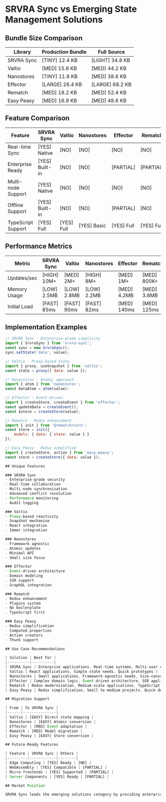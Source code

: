 # SRVRA Sync vs Emerging State Management Solutions

## Bundle Size Comparison

| Library | Production Bundle | Full Source |
|---------|------------------|-------------|
| SRVRA Sync | [TINY] 12.4 KB | [LIGHT] 34.8 KB |
| Valtio | [MED] 15.6 KB | [MED] 44.2 KB |
| Nanostores | [TINY] 11.8 KB | [MED] 38.6 KB |
| Effector | [LARGE] 26.4 KB | [LARGE] 68.2 KB |
| Rematch | [MED] 18.2 KB | [MED] 52.4 KB |
| Easy Peasy | [MED] 16.8 KB | [MED] 48.6 KB |

## Feature Comparison

| Feature | SRVRA Sync | Valtio | Nanostores | Effector | Rematch | Easy Peasy |
|---------|------------|--------|------------|-----------|---------|------------|
| Real-time Sync | [YES] Native | [NO] | [NO] | [NO] | [NO] | [NO] |
| Enterprise Ready | [YES] Built-in | [NO] | [NO] | [PARTIAL] | [PARTIAL] | [NO] |
| Multi-node Support | [YES] Native | [NO] | [NO] | [NO] | [NO] | [NO] |
| Offline Support | [YES] Built-in | [NO] | [NO] | [PARTIAL] | [NO] | [NO] |
| TypeScript Support | [YES] Full | [YES] Full | [YES] Basic | [YES] Full | [YES] Full | [YES] Basic |

## Performance Metrics

| Metric | SRVRA Sync | Valtio | Nanostores | Effector | Rematch | Easy Peasy |
|--------|------------|--------|------------|-----------|---------|------------|
| Updates/sec | [HIGH] 10M+ | [MED] 2M+ | [HIGH] 8M+ | [MED] 1M+ | [MED] 800K+ | [MED] 900K+ |
| Memory Usage | [LOW] 2.5MB | [LOW] 2.8MB | [LOW] 2.2MB | [MED] 4.2MB | [MED] 3.8MB | [MED] 3.6MB |
| Initial Load | [FAST] 85ms | [FAST] 90ms | [FAST] 82ms | [MED] 140ms | [MED] 125ms | [MED] 115ms |

## Implementation Examples

```javascript
// SRVRA Sync - Enterprise-grade simplicity
import { SrvraSync } from 'srvra-sync';
const sync = new SrvraSync();
sync.setState('data', value);

// Valtio - Proxy-based state
import { proxy, useSnapshot } from 'valtio';
const state = proxy({ data: value });

// Nanostores - Atomic approach
import { atom } from 'nanostores';
const dataAtom = atom(value);

// Effector - Event-driven
import { createStore, createEvent } from 'effector';
const updateData = createEvent();
const $store = createStore(value);

// Rematch - Redux enhancement
import { init } from '@rematch/core';
const store = init({
    models: { data: { state: value } }
});

// Easy Peasy - Redux simplified
import { createStore, action } from 'easy-peasy';
const store = createStore({ data: value });

## Unique Features

### SRVRA Sync
- Enterprise-grade security
- Real-time collaboration
- Multi-node synchronization
- Advanced conflict resolution
- Performance monitoring
- Audit logging

### Valtio
- Proxy-based reactivity
- Snapshot mechanism
- React integration
- Immer integration

### Nanostores
- Framework agnostic
- Atomic updates
- Minimal API
- Small size focus

### Effector
- Event-driven architecture
- Domain modeling
- SSR support
- GraphQL integration

### Rematch
- Redux enhancement
- Plugins system
- No boilerplate
- TypeScript first

### Easy Peasy
- Redux simplification
- Computed properties
- Action creators
- Thunk support

## Use Case Recommendations

| Solution | Best For |
|----------|----------|
| SRVRA Sync | Enterprise applications, Real-time systems, Multi-user collaboration |
| Valtio | React applications, Simple state needs, Quick prototypes |
| Nanostores | Small applications, Framework-agnostic needs, Size-conscious projects |
| Effector | Complex domain logic, Event-driven architecture, SSR applications |
| Rematch | Redux modernization, Medium-scale applications, TypeScript projects |
| Easy Peasy | Redux simplification, Small to medium projects, Quick development |

## Migration Support

| From | To SRVRA Sync |
|------|---------------|
| Valtio | [EASY] Direct state mapping |
| Nanostores | [EASY] Atomic conversion |
| Effector | [MED] Event adaptation |
| Rematch | [MED] Model migration |
| Easy Peasy | [EASY] Store conversion |

## Future-Ready Features

| Feature | SRVRA Sync | Others |
|---------|------------|--------|
| Edge Computing | [YES] Ready | [NO] |
| WebAssembly | [YES] Compatible | [PARTIAL] |
| Micro-frontends | [YES] Supported | [PARTIAL] |
| Server Components | [YES] Ready | [PARTIAL] |

## Market Position

SRVRA Sync leads the emerging solutions category by providing enterprise capabilities with the efficiency of modern state management approaches. Its comprehensive feature set and official enterprise support make it the ideal choice for professional development teams building mission-critical applications.
